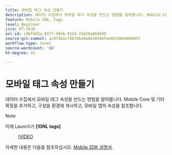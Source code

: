 ```yaml
---
title: 모바일 태그 속성 만들기
description: 데이터 수집에서 모바일 태그 속성을 만드는 방법을 알아봅니다. Mobile Core 및 기타 확장을 추가하고, 구성을 환경에 게시하고, 모바일 앱의 속성을 참조합니다.
feature: Mobile SDK, Tags
level: Beginner
jira: KT-2636
exl-id: c0bfdd5a-03f7-49db-9124-7d420a884048
source-git-commit: ac07d62cf4bfb6a9a8b383bbfae093304d008b5f
workflow-type: tm+mt
source-wordcount: '88'
ht-degree: 4%

---
```


# 모바일 태그 속성 만들기

데이터 수집에서 모바일 태그 속성을 만드는 방법을 알아봅니다. Mobile Core 및 기타 확장을 추가하고, 구성을 환경에 게시하고, 모바일 앱의 속성을 참조합니다.

>[!NOTE]
>
> 이제 Launch가 **[!DNL tags]**

>[!VIDEO](https://video.tv.adobe.com/v/26264/?quality=12&learn=on)

자세한 내용은 다음을 참조하십시오. [Mobile SDK 설명서](https://developer.adobe.com/client-sdks/documentation/).

